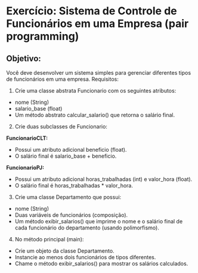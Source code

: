 # Exercício: Sistema de Controle de Funcionários em uma Empresa (pair programming)

## Objetivo:
Você deve desenvolver um sistema simples para gerenciar diferentes tipos de funcionários em uma empresa.
Requisitos:

1. Crie uma classe abstrata Funcionario com os seguintes atributos:

- nome (String)
- salario_base (float)
- Um método abstrato calcular_salario() que retorna o salário final.

2. Crie duas subclasses de Funcionario:

**FuncionarioCLT:**
- Possui um atributo adicional beneficio (float).
- O salário final é salario_base + beneficio.

**FuncionarioPJ:**
- Possui um atributo adicional horas_trabalhadas (int) e valor_hora (float).
- O salário final é horas_trabalhadas * valor_hora.

3. Crie uma classe Departamento que possui:

- nome (String)
- Duas variáveis de funcionários (composição).
- Um método exibir_salarios() que imprime o nome e o salário final de cada funcionário do departamento (usando polimorfismo).

4. No método principal (main):
- Crie um objeto da classe Departamento.
- Instancie ao menos dois funcionários de tipos diferentes.
- Chame o método exibir_salarios() para mostrar os salários calculados.